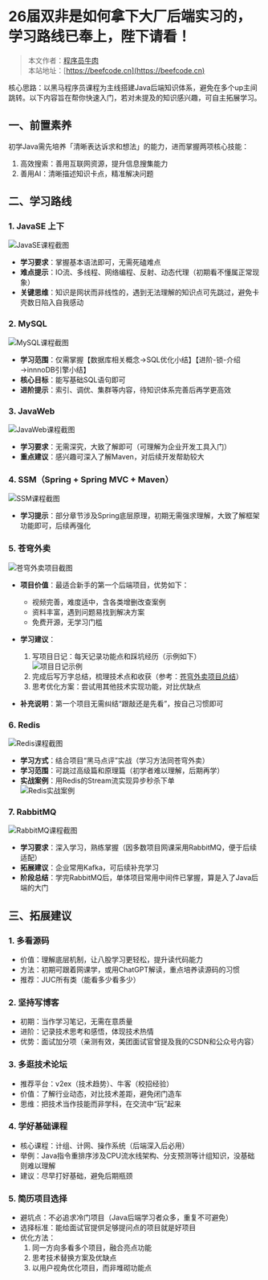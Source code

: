 # 26届双非是如何拿下大厂后端实习的，学习路线已奉上，陛下请看！

> 本文作者：[程序员牛肉](https://www.nowcoder.com/users/882189579)  
> 本站地址：[https://beefcode.cn](https://beefcode.cn)


核心思路：以黑马程序员课程为主线搭建Java后端知识体系，避免在多个up主间跳转。以下内容旨在帮你快速入门，若对未提及的知识感兴趣，可自主拓展学习。


## 一、前置素养
初学Java需先培养「清晰表达诉求和想法」的能力，进而掌握两项核心技能：
1. 高效搜索：善用互联网资源，提升信息搜集能力
2. 善用AI：清晰描述知识卡点，精准解决问题


## 二、学习路线

### 1. JavaSE 上下
![JavaSE课程截图](https://github.com/user-attachments/assets/cc7d4679-5019-48bc-be68-144b6b9270ac)

- **学习要求**：掌握基本语法即可，无需死磕难点
- **难点提示**：IO流、多线程、网络编程、反射、动态代理（初期看不懂属正常现象）
- **关键思维**：知识是网状而非线性的，遇到无法理解的知识点可先跳过，避免卡壳数日陷入自我感动


### 2. MySQL
![MySQL课程截图](https://github.com/user-attachments/assets/d86ad773-0a3d-4f25-a364-d5375d948565)

- **学习范围**：仅需掌握【数据库相关概念→SQL优化小结】【进阶-锁-介绍→innnoDB引擎小结】
- **核心目标**：能写基础SQL语句即可
- **进阶提示**：索引、调优、集群等内容，待知识体系完善后再学更高效


### 3. JavaWeb
![JavaWeb课程截图](https://github.com/user-attachments/assets/384ed376-a30c-4019-8a4b-e645a459e1a1)

- **学习要求**：无需深究，大致了解即可（可理解为企业开发工具入门）
- **重点建议**：感兴趣可深入了解Maven，对后续开发帮助较大


### 4. SSM（Spring + Spring MVC + Maven）
![SSM课程截图](https://github.com/user-attachments/assets/b2bc0aaf-83a5-4665-8038-ba169c216940)

- **学习提示**：部分章节涉及Spring底层原理，初期无需强求理解，大致了解框架功能即可，后续再强化


### 5. 苍穹外卖
![苍穹外卖项目截图](https://github.com/user-attachments/assets/1f6f41e1-5cfd-4b84-9122-3671803f9768)

- **项目价值**：最适合新手的第一个后端项目，优势如下：
  - 视频完善，难度适中，含各类增删改查案例
  - 资料丰富，遇到问题易找到解决方案
  - 免费开源，无学习门槛

- **学习建议**：
  1. 写项目日记：每天记录功能点和踩坑经历（示例如下）  
     ![项目日记示例](https://github.com/user-attachments/assets/5872726f-7dd9-4154-b426-9718c0902b1f)
  2. 完成后写万字总结，梳理技术点和收获（参考：[苍穹外卖项目总结](https://liyuanxin.blog.csdn.net/article/details/134044210)）
  3. 思考优化方案：尝试用其他技术实现功能，对比优缺点

- **补充说明**：第一个项目无需纠结“跟敲还是先看”，按自己习惯即可


### 6. Redis
![Redis课程截图](https://github.com/user-attachments/assets/1e1d5f27-64de-4701-90f8-5eb2e33eed36)

- **学习方式**：结合项目“黑马点评”实战（学习方法同苍穹外卖）
- **学习范围**：可跳过高级篇和原理篇（初学者难以理解，后期再学）
- **实战案例**：用Redis的Stream流实现异步秒杀下单  
  ![Redis实战案例](https://github.com/user-attachments/assets/067421c9-9ea7-476f-97e6-b612a5ca36be)


### 7. RabbitMQ
![RabbitMQ课程截图](https://github.com/user-attachments/assets/b0986348-88a2-4371-a999-75381a3ae7f1)

- **学习要求**：深入学习，熟练掌握（因多数项目网课采用RabbitMQ，便于后续适配）
- **拓展建议**：企业常用Kafka，可后续补充学习
- **阶段总结**：学完RabbitMQ后，单体项目常用中间件已掌握，算是入了Java后端的大门


## 三、拓展建议

### 1. 多看源码
- 价值：理解底层机制，让八股学习更轻松，提升读代码能力
- 方法：初期可跟着网课学，或用ChatGPT解读，重点培养读源码的习惯
- 推荐：JUC所有类（能看多少看多少）


### 2. 坚持写博客
- 初期：当作学习笔记，无需在意质量
- 进阶：记录技术思考和感悟，体现技术热情
- 优势：面试加分项（亲测有效，美团面试官曾提及我的CSDN和公众号内容）


### 3. 多逛技术论坛
- 推荐平台：v2ex（技术趋势）、牛客（校招经验）
- 价值：了解行业动态，对比技术差距，避免闭门造车
- 思维：把技术当作技能而非学科，在交流中“玩”起来


### 4. 学好基础课程
- 核心课程：计组、计网、操作系统（后端深入后必用）
- 举例：Java指令重排序涉及CPU流水线架构、分支预测等计组知识，没基础则难以理解
- 建议：尽早打好基础，避免后期瓶颈


### 5. 简历项目选择
- 避坑点：不必追求冷门项目（Java后端学习者众多，重复不可避免）
- 选择标准：能给面试官提供足够提问点的项目就是好项目
- 优化方法：
  1. 同一方向多看多个项目，融合亮点功能
  2. 思考技术替换方案及优缺点
  3. 以用户视角优化项目，而非堆砌功能点
